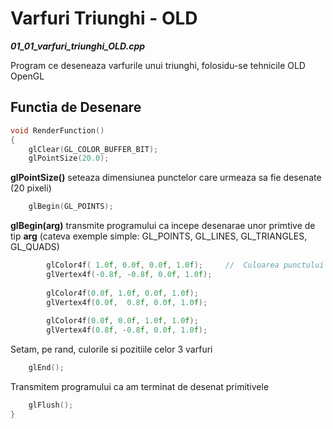#  Varfuri Triunghi - OLD

**_01_01_varfuri_triunghi_OLD.cpp_**

Program ce deseneaza varfurile unui triunghi, folosidu-se tehnicile OLD OpenGL

## Functia de Desenare
```cpp
void RenderFunction()
{
    glClear(GL_COLOR_BUFFER_BIT); 
    glPointSize(20.0);      
```
**glPointSize()** seteaza dimensiunea punctelor care urmeaza sa fie desenate (20 pixeli)
```cpp
    glBegin(GL_POINTS);
```
**glBegin(arg)** transmite programului ca incepe desenarae unor primtive de tip **arg**
(cateva exemple simple: GL_POINTS, GL_LINES, GL_TRIANGLES, GL_QUADS)
```cpp
        glColor4f( 1.0f, 0.0f, 0.0f, 1.0f);     //  Culoarea punctului in sistemul RGB;
        glVertex4f(-0.8f, -0.8f, 0.0f, 1.0f);
        
        glColor4f(0.0f, 1.0f, 0.0f, 1.0f);
        glVertex4f(0.0f,  0.8f, 0.0f, 1.0f);
        
        glColor4f(0.0f, 0.0f, 1.0f, 1.0f);
        glVertex4f(0.8f, -0.8f, 0.0f, 1.0f);
```
Setam, pe rand,  culorile si pozitiile celor 3 varfuri
```cpp
    glEnd();
```
Transmitem programului ca am terminat de desenat primitivele 
```cpp
    glFlush();
}
```